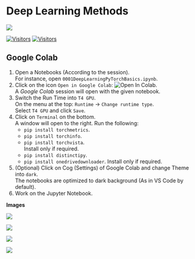 # Deep Learning Methods

[![](./FixelAlgorithmsLogo.png)](https://fixelalgorithms.gitlab.io)

[![Visitors](https://hits.seeyoufarm.com/api/count/incr/badge.svg?url=https%3A%2F%2Fgithub.com%2FRoyiAvital%2FStackExchangeCodes&count_bg=%2379C83D&title_bg=%23555555&icon=&icon_color=%23E7E7E7&title=Visitors+%28Daily+%2F+Total%29&edge_flat=false)](https://github.com/FixelAlgorithmsTeam/FixelCourses)
[![Visitors](https://api.visitorbadge.io/api/combined?path=https%3A%2F%2Fgithub.com%2FRoyiAvital%2FStackExchangeCodes&labelColor=%23f47373&countColor=%23555555&style=plastic)](https://github.com/FixelAlgorithmsTeam/FixelCourses) <!-- https://www.visitorbadge.io -->

## Google Colab

1. Open a Notebooks (According to the session).  
   For instance, open `0001DeepLearningPyTorchBasics.ipynb`.
2. Click on the icon `Open in Google Colab`: ![Open In Colab](https://colab.research.google.com/assets/colab-badge.svg).  
   A _Google Colab_ session will open with the given notebook.
3. Switch the Run Time into `T4 GPU`.  
   On the menu at the top: `Runtime` -> `Change runtime type`.  
   Select `T4 GPU` and click `Save`.
4. Click on `Terminal` on the bottom.  
   A window will open to the right. 
   Run the following:
   * `pip install torchmetrics`.
   * `pip install torchinfo`.
   * `pip install torchvista`.  
     Install only if required.
   * `pip install distinctipy`.
   * `pip install onedrivedownloader`.
     Install only if required.
5. (Optional) Click on Cog (Settings) of Google Colab and change Theme into `dark`.  
   The notebooks are optimized to dark background (As in VS Code by default).
6. Work on the Jupyter Notebook.


**Images**

![](https://i.imgur.com/hruYC71.png)
<!-- ![](https://i.postimg.cc/KYvvnqJP/hruYC71.png) -->

![](https://i.imgur.com/1JvSqDo.png)
<!-- ![](https://i.postimg.cc/qM1jQgG9/image.png) -->

![](https://i.imgur.com/kYJdC7i.png)
<!-- ![](https://i.postimg.cc/vZZMSP63/image.png) -->

![](https://i.imgur.com/MU8S6Mi.png)
<!-- ![](https://i.postimg.cc/6qKSD3TC/image.png) -->